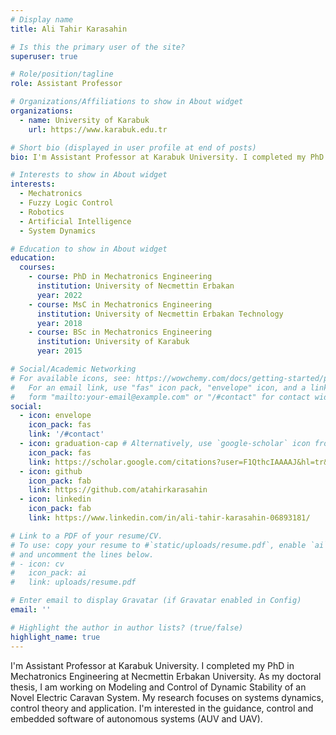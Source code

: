 ```yaml
---
# Display name
title: Ali Tahir Karasahin

# Is this the primary user of the site?
superuser: true

# Role/position/tagline
role: Assistant Professor

# Organizations/Affiliations to show in About widget
organizations:
  - name: University of Karabuk
    url: https://www.karabuk.edu.tr

# Short bio (displayed in user profile at end of posts)
bio: I'm Assistant Professor at Karabuk University. I completed my PhD in Mechatronics Engineering at Necmettin Erbakan University. As my doctoral thesis, I am working on Modeling and Control of Dynamic Stability of an Novel Electric Caravan System. My research focuses on systems dynamics, control theory and application. I'm interested in the guidance, control and embedded software of autonomous systems (AUV and UAV).

# Interests to show in About widget
interests:
  - Mechatronics
  - Fuzzy Logic Control
  - Robotics
  - Artificial Intelligence
  - System Dynamics

# Education to show in About widget
education:
  courses:
    - course: PhD in Mechatronics Engineering
      institution: University of Necmettin Erbakan
      year: 2022
    - course: MsC in Mechatronics Engineering
      institution: University of Necmettin Erbakan Technology
      year: 2018
    - course: BSc in Mechatronics Engineering
      institution: University of Karabuk
      year: 2015

# Social/Academic Networking
# For available icons, see: https://wowchemy.com/docs/getting-started/page-builder/#icons
#   For an email link, use "fas" icon pack, "envelope" icon, and a link in the
#   form "mailto:your-email@example.com" or "/#contact" for contact widget.
social:
  - icon: envelope
    icon_pack: fas
    link: '/#contact'
  - icon: graduation-cap # Alternatively, use `google-scholar` icon from `ai` icon pack
    icon_pack: fas
    link: https://scholar.google.com/citations?user=F1QthcIAAAAJ&hl=tr&oi=ao
  - icon: github
    icon_pack: fab
    link: https://github.com/atahirkarasahin
  - icon: linkedin
    icon_pack: fab
    link: https://www.linkedin.com/in/ali-tahir-karasahin-06893181/

# Link to a PDF of your resume/CV.
# To use: copy your resume to #`static/uploads/resume.pdf`, enable `ai` icons in #`params.toml`,
# and uncomment the lines below.
# - icon: cv
#   icon_pack: ai
#   link: uploads/resume.pdf

# Enter email to display Gravatar (if Gravatar enabled in Config)
email: ''

# Highlight the author in author lists? (true/false)
highlight_name: true
---
```


I'm Assistant Professor at Karabuk University. I completed my PhD in Mechatronics Engineering at Necmettin Erbakan University. As my doctoral thesis, I am working on Modeling and Control of Dynamic Stability of an Novel Electric Caravan System. My research focuses on systems dynamics, control theory and application. I'm interested in the guidance, control and embedded software of autonomous systems (AUV and UAV).
